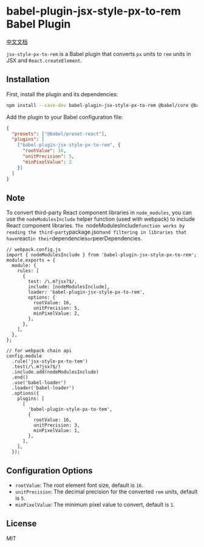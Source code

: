 # babel-plugin-jsx-style-px-to-rem Babel Plugin

[中文文档](https://github.com/chaomingd/front-toolkit/blob/main/packages/babel-plugin-jsx-style-px-to-tem/README.zh-CN.md)

`jsx-style-px-to-rem` is a Babel plugin that converts `px` units to `rem` units in JSX and `React.createElement`.

## Installation

First, install the plugin and its dependencies:

```sh
npm install --save-dev babel-plugin-jsx-style-px-to-rem @babel/core @babel/preset-react
```

Add the plugin to your Babel configuration file:

```json
{
  "presets": ["@babel/preset-react"],
  "plugins": [
    ["babel-plugin-jsx-style-px-to-rem", {
      "rootValue": 16,
      "unitPrecision": 5,
      "minPixelValue": 2
    }]
  ]
}
```

## Note
To convert third-party React component libraries in `node_modules`, you can use the `nodeModulesInclude` helper function (used with webpack) to include React component libraries. `The `nodeModulesInclude` function works by reading the third-party `package.json` and filtering in libraries that have `react` in their `dependencies` or `peerDependencies`.`

```tsx
// webpack.config.js
import { nodeModulesInclude } from 'babel-plugin-jsx-style-px-to-rem';
module.exports = {
  module: {
    rules: [
      {
        test: /\.m?jsx?$/,
        include: [nodeModulesInclude],
        loader: 'babel-plugin-jsx-style-px-to-rem',
        options: {
          rootValue: 16,
          unitPrecision: 5,
          minPixelValue: 2,
        },
      },
    ],
  },
};

// for webpack chain api
config.module
  .rule('jsx-style-px-to-tem')
  .test(/\.m?jsx?$/)
  .include.add(nodeModulesInclude)
  .end()
  .use('babel-loader')
  .loader('babel-loader')
  .options({
    plugins: [
      [
        'babel-plugin-style-px-to-tem',
        {
          rootValue: 16,
          unitPrecision: 3,
          minPixelValue: 1,
        },
      ],
    ],
  });
```

## Configuration Options

- `rootValue`: The root element font size, default is `16`.
- `unitPrecision`: The decimal precision for the converted `rem` units, default is `5`.
- `minPixelValue`: The minimum pixel value to convert, default is `1`.

## License

MIT
